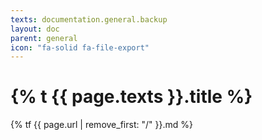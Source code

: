 ```yaml
---
texts: documentation.general.backup
layout: doc
parent: general
icon: "fa-solid fa-file-export"
---
```


# {% t {{ page.texts }}.title %}

{% tf {{ page.url | remove_first: "/" }}.md %}
